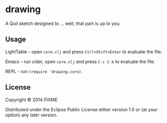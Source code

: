 # drawing

A Quil sketch designed to ... well, that part is up to you.

## Usage

LightTable - open `core.clj` and press `Ctrl+Shift+Enter` to evaluate the file.

Emacs - run cider, open `core.clj` and press `C-c C-k` to evaluate the file.

REPL - run `(require 'drawing.core)`.

## License

Copyright © 2014 FIXME

Distributed under the Eclipse Public License either version 1.0 or (at
your option) any later version.
